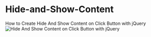 # Hide-and-Show-Content
How to Create Hide And Show Content on Click Button with jQuery
![Hide And Show Content on Click Button with jQuery](https://github.com/sobujmiah01/Hide-and-Show-Content/assets/72043862/5362ddd3-d1ce-45b7-a94d-bc4de23d3e1e)

